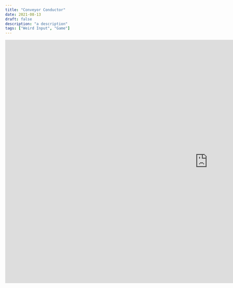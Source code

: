 ```yaml
---
title: "Conveyor Conductor"
date: 2021-08-13
draft: false
description: "a description"
tags: ["Weird Input", "Game"]
---
```


<iframe frameborder="0" src="https://itch.io/embed-upload/4296576?color=2d2d2d" allowfullscreen="" width="1300" height="780"><a href="https://jwhop.itch.io/conveyor-conductor">Play Conveyor Conductor on itch.io</a></iframe>